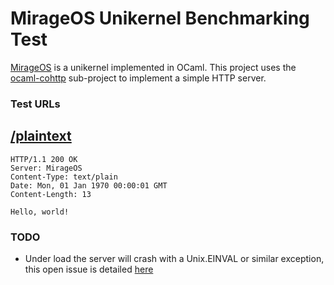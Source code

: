 # MirageOS Unikernel Benchmarking Test

[MirageOS](https://github.com/mirage/mirage) is a unikernel implemented in OCaml. This project uses the 
[ocaml-cohttp](https://github.com/mirage/ocaml-cohttp) sub-project to implement a simple HTTP server.

### Test URLs

[/plaintext](http://www.techempower.com/benchmarks/#section=plaintext)
----------
```
HTTP/1.1 200 OK
Server: MirageOS
Content-Type: text/plain
Date: Mon, 01 Jan 1970 00:00:01 GMT
Content-Length: 13

Hello, world!
```


### TODO

* Under load the server will crash with a Unix.EINVAL or similar exception, this open issue is 
detailed [here](https://github.com/mirage/ocaml-cohttp/issues/503)